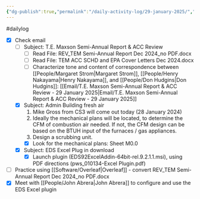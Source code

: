 ```yaml
---
{"dg-publish":true,"permalink":"/daily-activity-log/29-january-2025/","noteIcon":"","created":"2025-01-29T07:31:08.245-06:00"}
---
```


#dailylog 
- [x] Check email
	- [ ] Subject: T.E. Maxson Semi-Annual Report & ACC Review
		- [ ] Read File: REV_TEM Semi-Annual Report Dec 2024_no PDF.docx
		- [ ] Read File: TEM ACC SCHD and EPA Cover Letters Dec 2024.docx
		- [ ] Characterize tone and content of correspondence between [[People/Margaret Strom\|Margaret Strom]], [[People/Henry Nakayama\|Henry Nakayama]], and [[People/Don Hudgins\|Don Hudgins]]: [[Email/T.E. Maxson Semi-Annual Report & ACC Review - 29 January 2025\|Email/T.E. Maxson Semi-Annual Report & ACC Review - 29 January 2025]]
	- [x] Subject: Admin Building fresh air
		1. Mike Gross from CS3 will come out today (28 January 2024)
		2. Ideally the  mechanical plans will be located, to determine the CFM of combustion air needed. If not, the CFM design can be based on the BTUH input of the furnaces / gas appliances.
		3. Design a scrubbing unit.
		 - [x] Look for the mechanical plans: Sheet  M0.0 
	- [x] Subject: EDS Excel Plug in download
		- [x] Launch plugin (EDS92ExcelAddin-64bit-rel.9.2.1.1.msi), using PDF directions (pws_010134-Excel Plugin.pdf)
		
- [ ] Practice using [[Software/Overleaf\|Overleaf]] - convert REV_TEM Semi-Annual Report Dec 2024_no PDF.docx
- [x] Meet with [[People/John Abrera\|John Abrera]] to configure and use the EDS Excel plugin